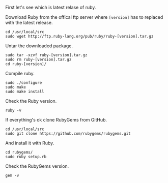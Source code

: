First let's see which is latest relase of ruby.

Download Ruby from the offical ftp server where `[version]` has to replaced with the latest release.

    cd /usr/local/src
    sudo wget http://ftp.ruby-lang.org/pub/ruby/ruby-[version].tar.gz

Untar the downloaded package.
   
    sudo tar -xzvf ruby-[version].tar.gz
    sudo rm ruby-[version].tar.gz
    cd ruby-[version]/
    
Compile ruby.

    sudo ./configure
    sudo make
    sudo make install

Check the Ruby version.

    ruby -v

If everything's ok clone RubyGems from GitHub.

    cd /usr/local/src
    sudo git clone https://github.com/rubygems/rubygems.git

And install it with Ruby.

    cd rubygems/
    sudo ruby setup.rb
    
Check the RubyGems version.

    gem -v